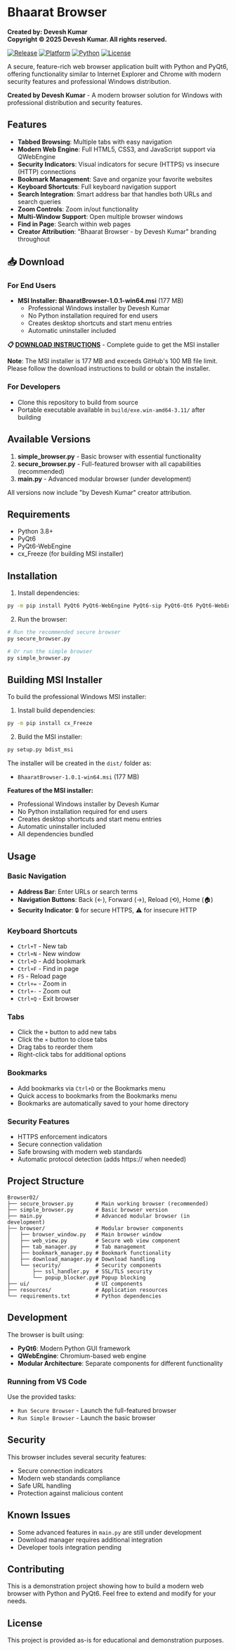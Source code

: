 # Bhaarat Browser

**Created by: Devesh Kumar**  
**Copyright © 2025 Devesh Kumar. All rights reserved.**

[![Release](https://img.shields.io/github/v/release/DeveshKumarTR/MyWorkingBrowser01)](https://github.com/DeveshKumarTR/MyWorkingBrowser01/releases)
[![Platform](https://img.shields.io/badge/platform-Windows-blue)](https://github.com/DeveshKumarTR/MyWorkingBrowser01)
[![Python](https://img.shields.io/badge/python-3.11+-green)](https://www.python.org/)
[![License](https://img.shields.io/badge/license-MIT-lightgrey)](LICENSE)

A secure, feature-rich web browser application built with Python and PyQt6, offering functionality similar to Internet Explorer and Chrome with modern security features and professional Windows distribution.

**Created by Devesh Kumar** - A modern browser solution for Windows with professional distribution and security features.

## Features

- **Tabbed Browsing**: Multiple tabs with easy navigation
- **Modern Web Engine**: Full HTML5, CSS3, and JavaScript support via QWebEngine
- **Security Indicators**: Visual indicators for secure (HTTPS) vs insecure (HTTP) connections
- **Bookmark Management**: Save and organize your favorite websites
- **Keyboard Shortcuts**: Full keyboard navigation support
- **Search Integration**: Smart address bar that handles both URLs and search queries
- **Zoom Controls**: Zoom in/out functionality
- **Multi-Window Support**: Open multiple browser windows
- **Find in Page**: Search within web pages
- **Creator Attribution**: "Bhaarat Browser - by Devesh Kumar" branding throughout

## 📥 Download

### For End Users
- **MSI Installer: BhaaratBrowser-1.0.1-win64.msi** (177 MB)
  - Professional Windows installer by Devesh Kumar
  - No Python installation required for end users
  - Creates desktop shortcuts and start menu entries
  - Automatic uninstaller included

**📋 [DOWNLOAD INSTRUCTIONS](DOWNLOAD_INSTRUCTIONS.md)** - Complete guide to get the MSI installer

**Note**: The MSI installer is 177 MB and exceeds GitHub's 100 MB file limit. Please follow the download instructions to build or obtain the installer.

### For Developers
- Clone this repository to build from source
- Portable executable available in `build/exe.win-amd64-3.11/` after building

## Available Versions

1. **simple_browser.py** - Basic browser with essential functionality
2. **secure_browser.py** - Full-featured browser with all capabilities (recommended)
3. **main.py** - Advanced modular browser (under development)

All versions now include "by Devesh Kumar" creator attribution.

## Requirements

- Python 3.8+
- PyQt6
- PyQt6-WebEngine
- cx_Freeze (for building MSI installer)

## Installation

1. Install dependencies:
```bash
py -m pip install PyQt6 PyQt6-WebEngine PyQt6-sip PyQt6-Qt6 PyQt6-WebEngine-Qt6 requests cryptography validators cx_Freeze
```

2. Run the browser:
```bash
# Run the recommended secure browser
py secure_browser.py

# Or run the simple browser
py simple_browser.py
```

## Building MSI Installer

To build the professional Windows MSI installer:

1. Install build dependencies:
```bash
py -m pip install cx_Freeze
```

2. Build the MSI installer:
```bash
py setup.py bdist_msi
```

The installer will be created in the `dist/` folder as:
- `BhaaratBrowser-1.0.1-win64.msi` (177 MB)

**Features of the MSI installer:**
- Professional Windows installer by Devesh Kumar
- No Python installation required for end users
- Creates desktop shortcuts and start menu entries  
- Automatic uninstaller included
- All dependencies bundled

## Usage

### Basic Navigation
- **Address Bar**: Enter URLs or search terms
- **Navigation Buttons**: Back (←), Forward (→), Reload (⟲), Home (🏠)
- **Security Indicator**: 🔒 for secure HTTPS, ⚠️ for insecure HTTP

### Keyboard Shortcuts
- `Ctrl+T` - New tab
- `Ctrl+N` - New window
- `Ctrl+D` - Add bookmark
- `Ctrl+F` - Find in page
- `F5` - Reload page
- `Ctrl+=` - Zoom in
- `Ctrl+-` - Zoom out
- `Ctrl+Q` - Exit browser

### Tabs
- Click the `+` button to add new tabs
- Click the `×` button to close tabs
- Drag tabs to reorder them
- Right-click tabs for additional options

### Bookmarks
- Add bookmarks via `Ctrl+D` or the Bookmarks menu
- Quick access to bookmarks from the Bookmarks menu
- Bookmarks are automatically saved to your home directory

### Security Features
- HTTPS enforcement indicators
- Secure connection validation
- Safe browsing with modern web standards
- Automatic protocol detection (adds https:// when needed)

## Project Structure

```
Browser02/
├── secure_browser.py       # Main working browser (recommended)
├── simple_browser.py       # Basic browser version
├── main.py                 # Advanced modular browser (in development)
├── browser/                # Modular browser components
│   ├── browser_window.py   # Main browser window
│   ├── web_view.py         # Secure web view component
│   ├── tab_manager.py      # Tab management
│   ├── bookmark_manager.py # Bookmark functionality
│   ├── download_manager.py # Download handling
│   └── security/           # Security components
│       ├── ssl_handler.py  # SSL/TLS security
│       └── popup_blocker.py# Popup blocking
├── ui/                     # UI components
├── resources/              # Application resources
└── requirements.txt        # Python dependencies
```

## Development

The browser is built using:
- **PyQt6**: Modern Python GUI framework
- **QWebEngine**: Chromium-based web engine
- **Modular Architecture**: Separate components for different functionality

### Running from VS Code
Use the provided tasks:
- `Run Secure Browser` - Launch the full-featured browser
- `Run Simple Browser` - Launch the basic browser

## Security

This browser includes several security features:
- Secure connection indicators
- Modern web standards compliance
- Safe URL handling
- Protection against malicious content

## Known Issues

- Some advanced features in `main.py` are still under development
- Download manager requires additional integration
- Developer tools integration pending

## Contributing

This is a demonstration project showing how to build a modern web browser with Python and PyQt6. Feel free to extend and modify for your needs.

## License

This project is provided as-is for educational and demonstration purposes.
